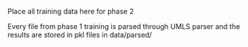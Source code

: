 Place all training data here for phase 2

Every file from phase 1 training is parsed through UMLS parser and the results are stored in pkl files in data/parsed/
